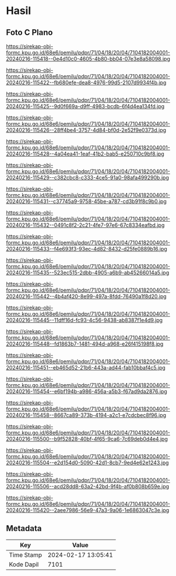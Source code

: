 # Hasil

## Foto C Plano

https://sirekap-obj-formc.kpu.go.id/68e6/pemilu/pdpr/71/04/18/20/04/7104182004001-20240216-115418--0e4d10c0-4605-4b80-bb04-07e3e8a58098.jpg

https://sirekap-obj-formc.kpu.go.id/68e6/pemilu/pdpr/71/04/18/20/04/7104182004001-20240216-115422--fb680efe-dea8-4976-99d5-2107d9934f4b.jpg

https://sirekap-obj-formc.kpu.go.id/68e6/pemilu/pdpr/71/04/18/20/04/7104182004001-20240216-115425--9d0f669a-d9ff-4983-bcdb-6f4d4ea134fd.jpg

https://sirekap-obj-formc.kpu.go.id/68e6/pemilu/pdpr/71/04/18/20/04/7104182004001-20240216-115426--28ff4be4-3757-4d84-bf0d-2e52f9e0373d.jpg

https://sirekap-obj-formc.kpu.go.id/68e6/pemilu/pdpr/71/04/18/20/04/7104182004001-20240216-115428--4a04ea41-1eaf-41b2-bab5-e250710c9bf8.jpg

https://sirekap-obj-formc.kpu.go.id/68e6/pemilu/pdpr/71/04/18/20/04/7104182004001-20240216-115429--c382cbc8-c333-4ce5-91a0-98afa499290b.jpg

https://sirekap-obj-formc.kpu.go.id/68e6/pemilu/pdpr/71/04/18/20/04/7104182004001-20240216-115431--c37745a9-9758-45be-a787-cd3b91f8c9b0.jpg

https://sirekap-obj-formc.kpu.go.id/68e6/pemilu/pdpr/71/04/18/20/04/7104182004001-20240216-115432--0491c8f2-2c21-4fe7-97e6-67c8334eafbd.jpg

https://sirekap-obj-formc.kpu.go.id/68e6/pemilu/pdpr/71/04/18/20/04/7104182004001-20240216-115433--f4e693f3-93ec-4d82-8432-d25fe0889b16.jpg

https://sirekap-obj-formc.kpu.go.id/68e6/pemilu/pdpr/71/04/18/20/04/7104182004001-20240216-115435--523ec515-2dbb-4905-a6b9-ab45266014a5.jpg

https://sirekap-obj-formc.kpu.go.id/68e6/pemilu/pdpr/71/04/18/20/04/7104182004001-20240216-115442--4b4af420-8e99-497a-8fdd-76490a1f8d20.jpg

https://sirekap-obj-formc.kpu.go.id/68e6/pemilu/pdpr/71/04/18/20/04/7104182004001-20240216-115445--11dff16d-fc93-4c56-9438-ab8387f1e4d9.jpg

https://sirekap-obj-formc.kpu.go.id/68e6/pemilu/pdpr/71/04/18/20/04/7104182004001-20240216-115448--fd1863b7-1481-494d-a968-e26f415198f8.jpg

https://sirekap-obj-formc.kpu.go.id/68e6/pemilu/pdpr/71/04/18/20/04/7104182004001-20240216-115451--eb465d52-21b6-443a-ad44-fab10bbaf4c5.jpg

https://sirekap-obj-formc.kpu.go.id/68e6/pemilu/pdpr/71/04/18/20/04/7104182004001-20240216-115454--e6bf194b-a986-456a-a5b3-f67ad9da2876.jpg

https://sirekap-obj-formc.kpu.go.id/68e6/pemilu/pdpr/71/04/18/20/04/7104182004001-20240216-115458--8667ca89-373b-4194-a2c1-e7cdcbec8f96.jpg

https://sirekap-obj-formc.kpu.go.id/68e6/pemilu/pdpr/71/04/18/20/04/7104182004001-20240216-115500--b9f52828-40bf-4f65-9ca6-7c69deb0d4e4.jpg

https://sirekap-obj-formc.kpu.go.id/68e6/pemilu/pdpr/71/04/18/20/04/7104182004001-20240216-115504--e2d154d0-5090-42d1-8cb7-9ed4e62e1243.jpg

https://sirekap-obj-formc.kpu.go.id/68e6/pemilu/pdpr/71/04/18/20/04/7104182004001-20240216-115506--acd28dd8-63a2-42bd-9f4b-af0b808b659e.jpg

https://sirekap-obj-formc.kpu.go.id/68e6/pemilu/pdpr/71/04/18/20/04/7104182004001-20240216-115420--2aee7986-56e9-47a3-9a06-1e6863047c3e.jpg


## Metadata

| Key        | Value               |
| ---------- | ------------------- |
| Time Stamp | 2024-02-17 13:05:41 |
| Kode Dapil | 7101                |



